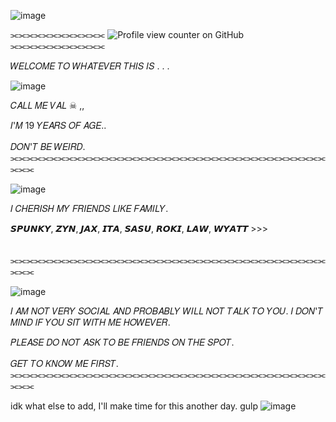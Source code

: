 ![image](https://github.com/user-attachments/assets/48f4d896-fc8d-40e0-8efd-4e4f4e11ff12)


⫘⫘⫘⫘⫘⫘⫘⫘⫘⫘⫘⫘ ![Profile view counter on GitHub](https://komarev.com/ghpvc/?username=R4INB0W6xSIEGE&color=999999&label=♱&style=plastic)    ⫘⫘⫘⫘⫘⫘⫘⫘⫘⫘⫘⫘



𝑊𝐸𝐿𝐶𝑂𝑀𝐸 𝑇𝑂 𝑊𝐻𝐴𝑇𝐸𝑉𝐸𝑅 𝑇𝐻𝐼𝑆 𝐼𝑆 . . .

![image](https://github.com/user-attachments/assets/06fd60b6-49e0-44fc-aba8-8221bf3abbc0)



𝐶𝐴𝐿𝐿 𝑀𝐸  𝑉𝐴𝐿  ☠︎︎ ,,

𝐼'𝑀 19 𝑌𝐸𝐴𝑅𝑆 𝑂𝐹 𝐴𝐺𝐸.. 

𝐷𝑂𝑁'𝑇 𝐵𝐸 𝑊𝐸𝐼𝑅𝐷.
ㅤㅤ⫘⫘⫘⫘⫘⫘⫘⫘⫘⫘⫘⫘⫘⫘⫘⫘⫘⫘⫘⫘⫘⫘⫘⫘⫘⫘⫘⫘⫘⫘⫘⫘⫘⫘⫘⫘⫘⫘⫘⫘⫘⫘⫘

![image](https://github.com/user-attachments/assets/06fd60b6-49e0-44fc-aba8-8221bf3abbc0)

𝐼 𝐶𝐻𝐸𝑅𝐼𝑆𝐻 𝑀𝑌 𝐹𝑅𝐼𝐸𝑁𝐷𝑆 𝐿𝐼𝐾𝐸 𝐹𝐴𝑀𝐼𝐿𝑌.

𝙎𝙋𝙐𝙉𝙆𝙔, 𝙕𝙔𝙉, 𝙅𝘼𝙓, 𝙄𝙏𝘼, 𝙎𝘼𝙎𝙐, 𝙍𝙊𝙆𝙄, 𝙇𝘼𝙒, 𝙒𝙔𝘼𝙏𝙏 >>>

ㅤㅤ⫘⫘⫘⫘⫘⫘⫘⫘⫘⫘⫘⫘⫘⫘⫘⫘⫘⫘⫘⫘⫘⫘⫘⫘⫘⫘⫘⫘⫘⫘⫘⫘⫘⫘⫘⫘⫘⫘⫘⫘⫘⫘⫘

![image](https://github.com/user-attachments/assets/06fd60b6-49e0-44fc-aba8-8221bf3abbc0)

𝐼 𝐴𝑀 𝑁𝑂𝑇 𝑉𝐸𝑅𝑌 𝑆𝑂𝐶𝐼𝐴𝐿 𝐴𝑁𝐷 𝑃𝑅𝑂𝐵𝐴𝐵𝐿𝑌 𝑊𝐼𝐿𝐿 𝑁𝑂𝑇 𝑇𝐴𝐿𝐾 𝑇𝑂 𝑌𝑂𝑈. 𝐼 𝐷𝑂𝑁'𝑇 𝑀𝐼𝑁𝐷 𝐼𝐹 𝑌𝑂𝑈 𝑆𝐼𝑇 𝑊𝐼𝑇𝐻 𝑀𝐸 𝐻𝑂𝑊𝐸𝑉𝐸𝑅.


𝑃𝐿𝐸𝐴𝑆𝐸 𝐷𝑂 𝑁𝑂𝑇 𝐴𝑆𝐾 𝑇𝑂 𝐵𝐸 𝐹𝑅𝐼𝐸𝑁𝐷𝑆 𝑂𝑁 𝑇𝐻𝐸 𝑆𝑃𝑂𝑇. 

𝐺𝐸𝑇 𝑇𝑂 𝐾𝑁𝑂𝑊 𝑀𝐸 𝐹𝐼𝑅𝑆𝑇.
ㅤㅤ⫘⫘⫘⫘⫘⫘⫘⫘⫘⫘⫘⫘⫘⫘⫘⫘⫘⫘⫘⫘⫘⫘⫘⫘⫘⫘⫘⫘⫘⫘⫘⫘⫘⫘⫘⫘⫘⫘⫘⫘⫘⫘⫘

idk what else to add, I'll make time for this another day.
gulp
![image](https://github.com/user-attachments/assets/37869890-5a47-4fdb-93b8-01556c86cf04)
